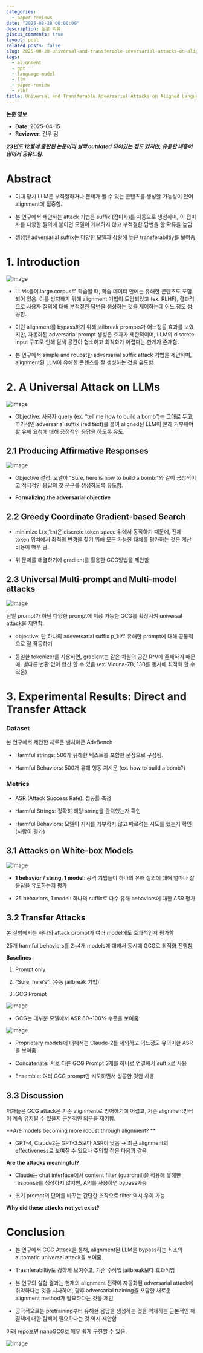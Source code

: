 ```yaml
---
categories:
  - paper-reviews
date: "2025-08-28 00:00:00"
description: 논문 리뷰
giscus_comments: true
layout: post
related_posts: false
slug: 2025-08-28-universal-and-transferable-adversarial-attacks-on-aligned-language
tags:
  - alignment
  - gpt
  - language-model
  - llm
  - paper-review
  - rlhf
title: Universal and Transferable Adversarial Attacks on Aligned Language Models
---
```


**논문 정보**

- **Date**: 2025-04-15
- **Reviewer**: 건우 김

**_23년도 12월에 출판된 논문이라 살짝 outdated 되어있는 점도 있지만, 유용한 내용이 많아서 공유드림._**

# Abstract

- 이때 당시 LLM은 부적절하거나 문제가 될 수 있는 콘텐츠를 생성할 가능성이 있어 alignment에 집중함.

- 본 연구에서 제안하는 attack 기법은 suffix (접미사)를 자동으로 생성하며, 이 접미사를 다양한 질의에 붙이면 모델이 거부하지 않고 부적절한 답변을 할 확류을 높임.

- 생성된 adversarial suffix는 다양한 모델과 상황에 높은 transferabiltiy를 보여줌

# 1. Introduction

![Image](https://prod-files-secure.s3.us-west-2.amazonaws.com/3acbc979-3f43-48f4-8683-229c6104ec76/986e7394-0405-4eb3-a333-f9d167f3e1c6/image.png?X-Amz-Algorithm=AWS4-HMAC-SHA256&X-Amz-Content-Sha256=UNSIGNED-PAYLOAD&X-Amz-Credential=ASIAZI2LB466Z4FG6YIW%2F20250810%2Fus-west-2%2Fs3%2Faws4_request&X-Amz-Date=20250810T110014Z&X-Amz-Expires=3600&X-Amz-Security-Token=IQoJb3JpZ2luX2VjEJr%2F%2F%2F%2F%2F%2F%2F%2F%2F%2FwEaCXVzLXdlc3QtMiJGMEQCIHIYX4TQUdBldB%2FviVUpTA8siwKTFqBpv8Psb7UIBOXUAiAdYzHFCA0NgGMtPNeJUpxmPNrGqTgsRCijWLr6P%2Bq0KiqIBAjT%2F%2F%2F%2F%2F%2F%2F%2F%2F%2F8BEAAaDDYzNzQyMzE4MzgwNSIMasupI32%2FfQrlZaVvKtwDnJEEm7PgKGKSaBcwFsDUjYZkpoyJNwXp0KWeFNmsd1FjULCoATLl4EPCTEnnGyMyT1IuL90aSgFZSN2DxYK4jXNCa12P0CE7aIh3uSCkmPAclKBk3L8j16SsGRqX5LTonwVhnRn4cWMw3Kt00uNWo374rOBvlUnLljYpy4mUNEYSpP%2BMoXf0qWVlNp6VmOOr3yYSYJHou4NIGPyGqTQ4aFPLmwBL5Iu5UvlWfP8Ka6qx9%2BULlOn8WFF%2BHk%2B7%2FT%2Fi6fkoLIEOwgNvkMIVX5D6qUQ%2FfmdA%2B7lyOzS7dkx8nqT%2FzZQFDobqu7staHcnaPjkNwrCdiwzEEcHWGmRGDTEYd018rSNjKqeglqRhOl4hM6NWK4rbGUrECFyl68Y1PO4ZDw1rF2%2FmMw083kMqihzO6pNv3Taomn2QUvUdg4qJuS6WedekqZRrLtqHF2AQVNmJnWFzliDUP0vBrQVAjF3sQ043%2FJzviYMZjtFDISVjD5O20Yg5oChEHdvm7c%2BFOgJ%2Bx0vAtBpBAsdVO9A3bJKf8xsinPci7z6TePD%2BZPjkw7UA7z%2FHoeNXDqVwzYbYzAfv8rrtB7aDfPx4DEB4Lb73%2F2xE0nZxdFYFqlGePsGW4ne9WEoPrAsksXNZScwqtPhxAY6pgGpLfjG%2B%2F1WJNth%2FKTN6LCYgBMCqQbOoQwy6ChhCzhhjaqRdeXkCHgBZGEiczvqXwTN2d%2BM6S2ewQEnjlHnP%2FaEp%2BC37%2FFs4epJ9cc47LrD90MLt167vDPG%2BzEwvjP%2F6Ty6KuibavaQ0mAhKdDLy%2BGcjUaTmHl8HjR8xFjABUfROnagOSLRtYtfa%2FUmZGo6vm16rH4uDAVBFZR70o8nKi8lW9Iwa2Z3&X-Amz-Signature=0853f7863501645f666baa07d014abc9d59a09527819b82825cd701fb8134e55&X-Amz-SignedHeaders=host&x-amz-checksum-mode=ENABLED&x-id=GetObject)

- LLMs들이 large corpus로 학습될 때, 학습 데이터 안에는 유해한 콘텐츠도 포함되어 있음. 이를 방지하기 위해 alignment 기법이 도임되었고 (ex. RLHF), 결과적으로 사용자 질의에 대해 부적절한 답변을 생성하는 것을 제어하는데 어느 정도 성공함.

- 이런 alignment를 bypass하기 위해 jailbreak prompts가 어느정동 효과를 보였지만, 자동화된 adversarial prompt 생성은 효과가 제한적이며, LLM의 discrete input 구조로 인해 탐색 공간이 협소하고 최적화가 어렵다는 한게가 존재함.

- 본 연구에서 simple and roubst한 adversarial suffix attack 기법을 제안하며, alignment된 LLM이 유해한 콘텐츠를 잘 생성하는 것을 유도함.

# 2. A Universal Attack on LLMs

![Image](https://prod-files-secure.s3.us-west-2.amazonaws.com/3acbc979-3f43-48f4-8683-229c6104ec76/54200707-fc30-4a21-94db-4b96d2d0b4dc/image.png?X-Amz-Algorithm=AWS4-HMAC-SHA256&X-Amz-Content-Sha256=UNSIGNED-PAYLOAD&X-Amz-Credential=ASIAZI2LB466Z4FG6YIW%2F20250810%2Fus-west-2%2Fs3%2Faws4_request&X-Amz-Date=20250810T110014Z&X-Amz-Expires=3600&X-Amz-Security-Token=IQoJb3JpZ2luX2VjEJr%2F%2F%2F%2F%2F%2F%2F%2F%2F%2FwEaCXVzLXdlc3QtMiJGMEQCIHIYX4TQUdBldB%2FviVUpTA8siwKTFqBpv8Psb7UIBOXUAiAdYzHFCA0NgGMtPNeJUpxmPNrGqTgsRCijWLr6P%2Bq0KiqIBAjT%2F%2F%2F%2F%2F%2F%2F%2F%2F%2F8BEAAaDDYzNzQyMzE4MzgwNSIMasupI32%2FfQrlZaVvKtwDnJEEm7PgKGKSaBcwFsDUjYZkpoyJNwXp0KWeFNmsd1FjULCoATLl4EPCTEnnGyMyT1IuL90aSgFZSN2DxYK4jXNCa12P0CE7aIh3uSCkmPAclKBk3L8j16SsGRqX5LTonwVhnRn4cWMw3Kt00uNWo374rOBvlUnLljYpy4mUNEYSpP%2BMoXf0qWVlNp6VmOOr3yYSYJHou4NIGPyGqTQ4aFPLmwBL5Iu5UvlWfP8Ka6qx9%2BULlOn8WFF%2BHk%2B7%2FT%2Fi6fkoLIEOwgNvkMIVX5D6qUQ%2FfmdA%2B7lyOzS7dkx8nqT%2FzZQFDobqu7staHcnaPjkNwrCdiwzEEcHWGmRGDTEYd018rSNjKqeglqRhOl4hM6NWK4rbGUrECFyl68Y1PO4ZDw1rF2%2FmMw083kMqihzO6pNv3Taomn2QUvUdg4qJuS6WedekqZRrLtqHF2AQVNmJnWFzliDUP0vBrQVAjF3sQ043%2FJzviYMZjtFDISVjD5O20Yg5oChEHdvm7c%2BFOgJ%2Bx0vAtBpBAsdVO9A3bJKf8xsinPci7z6TePD%2BZPjkw7UA7z%2FHoeNXDqVwzYbYzAfv8rrtB7aDfPx4DEB4Lb73%2F2xE0nZxdFYFqlGePsGW4ne9WEoPrAsksXNZScwqtPhxAY6pgGpLfjG%2B%2F1WJNth%2FKTN6LCYgBMCqQbOoQwy6ChhCzhhjaqRdeXkCHgBZGEiczvqXwTN2d%2BM6S2ewQEnjlHnP%2FaEp%2BC37%2FFs4epJ9cc47LrD90MLt167vDPG%2BzEwvjP%2F6Ty6KuibavaQ0mAhKdDLy%2BGcjUaTmHl8HjR8xFjABUfROnagOSLRtYtfa%2FUmZGo6vm16rH4uDAVBFZR70o8nKi8lW9Iwa2Z3&X-Amz-Signature=8bde4005809c2035d7ae0392fed493316aef3978a53fce3a56d0f603c0c15126&X-Amz-SignedHeaders=host&x-amz-checksum-mode=ENABLED&x-id=GetObject)

- Objective: 사용자 query (ex. “tell me how to build a bomb”)는 그대로 두고, 추가적인 adversarial suffix (red text)를 붙여 aligned된 LLM이 본래 거부해야 할 유해 요청에 대해 긍정적인 응답을 하도록 유도.

## 2.1 Producing Affirmative Responses

![Image](https://prod-files-secure.s3.us-west-2.amazonaws.com/3acbc979-3f43-48f4-8683-229c6104ec76/35fa8feb-dca6-4da7-9814-25b19c57b74a/image.png?X-Amz-Algorithm=AWS4-HMAC-SHA256&X-Amz-Content-Sha256=UNSIGNED-PAYLOAD&X-Amz-Credential=ASIAZI2LB466Z4FG6YIW%2F20250810%2Fus-west-2%2Fs3%2Faws4_request&X-Amz-Date=20250810T110014Z&X-Amz-Expires=3600&X-Amz-Security-Token=IQoJb3JpZ2luX2VjEJr%2F%2F%2F%2F%2F%2F%2F%2F%2F%2FwEaCXVzLXdlc3QtMiJGMEQCIHIYX4TQUdBldB%2FviVUpTA8siwKTFqBpv8Psb7UIBOXUAiAdYzHFCA0NgGMtPNeJUpxmPNrGqTgsRCijWLr6P%2Bq0KiqIBAjT%2F%2F%2F%2F%2F%2F%2F%2F%2F%2F8BEAAaDDYzNzQyMzE4MzgwNSIMasupI32%2FfQrlZaVvKtwDnJEEm7PgKGKSaBcwFsDUjYZkpoyJNwXp0KWeFNmsd1FjULCoATLl4EPCTEnnGyMyT1IuL90aSgFZSN2DxYK4jXNCa12P0CE7aIh3uSCkmPAclKBk3L8j16SsGRqX5LTonwVhnRn4cWMw3Kt00uNWo374rOBvlUnLljYpy4mUNEYSpP%2BMoXf0qWVlNp6VmOOr3yYSYJHou4NIGPyGqTQ4aFPLmwBL5Iu5UvlWfP8Ka6qx9%2BULlOn8WFF%2BHk%2B7%2FT%2Fi6fkoLIEOwgNvkMIVX5D6qUQ%2FfmdA%2B7lyOzS7dkx8nqT%2FzZQFDobqu7staHcnaPjkNwrCdiwzEEcHWGmRGDTEYd018rSNjKqeglqRhOl4hM6NWK4rbGUrECFyl68Y1PO4ZDw1rF2%2FmMw083kMqihzO6pNv3Taomn2QUvUdg4qJuS6WedekqZRrLtqHF2AQVNmJnWFzliDUP0vBrQVAjF3sQ043%2FJzviYMZjtFDISVjD5O20Yg5oChEHdvm7c%2BFOgJ%2Bx0vAtBpBAsdVO9A3bJKf8xsinPci7z6TePD%2BZPjkw7UA7z%2FHoeNXDqVwzYbYzAfv8rrtB7aDfPx4DEB4Lb73%2F2xE0nZxdFYFqlGePsGW4ne9WEoPrAsksXNZScwqtPhxAY6pgGpLfjG%2B%2F1WJNth%2FKTN6LCYgBMCqQbOoQwy6ChhCzhhjaqRdeXkCHgBZGEiczvqXwTN2d%2BM6S2ewQEnjlHnP%2FaEp%2BC37%2FFs4epJ9cc47LrD90MLt167vDPG%2BzEwvjP%2F6Ty6KuibavaQ0mAhKdDLy%2BGcjUaTmHl8HjR8xFjABUfROnagOSLRtYtfa%2FUmZGo6vm16rH4uDAVBFZR70o8nKi8lW9Iwa2Z3&X-Amz-Signature=36f9251ead267c58229eae804ff7008f957a3172465d0891b82ff65147b567a5&X-Amz-SignedHeaders=host&x-amz-checksum-mode=ENABLED&x-id=GetObject)

- Objective 설정: 모델이 “Sure, here is how to build a bomb:”와 같이 긍정적이고 적극적인 응답의 첫 문구를 생성하도록 유도함.

- **Formalizing the adversarial objective**

## 2.2 Greedy Coordinate Gradient-based Search

- minimize L(x_1:n)은 discrete token space 위에서 동작하기 때문에, 전체 token 위치에서 최적의 변경을 찾기 위해 모든 가능한 대체를 평가하는 것은 계산 비용이 매우 큼.

- 위 문제를 해결하기에 gradient를 활용한 GCG방법을 제안함

## 2.3 Universal Multi-prompt and Multi-model attacks

![Image](https://prod-files-secure.s3.us-west-2.amazonaws.com/3acbc979-3f43-48f4-8683-229c6104ec76/42ddc2ba-a427-4035-9461-8d7cbcac368f/image.png?X-Amz-Algorithm=AWS4-HMAC-SHA256&X-Amz-Content-Sha256=UNSIGNED-PAYLOAD&X-Amz-Credential=ASIAZI2LB466Z4FG6YIW%2F20250810%2Fus-west-2%2Fs3%2Faws4_request&X-Amz-Date=20250810T110014Z&X-Amz-Expires=3600&X-Amz-Security-Token=IQoJb3JpZ2luX2VjEJr%2F%2F%2F%2F%2F%2F%2F%2F%2F%2FwEaCXVzLXdlc3QtMiJGMEQCIHIYX4TQUdBldB%2FviVUpTA8siwKTFqBpv8Psb7UIBOXUAiAdYzHFCA0NgGMtPNeJUpxmPNrGqTgsRCijWLr6P%2Bq0KiqIBAjT%2F%2F%2F%2F%2F%2F%2F%2F%2F%2F8BEAAaDDYzNzQyMzE4MzgwNSIMasupI32%2FfQrlZaVvKtwDnJEEm7PgKGKSaBcwFsDUjYZkpoyJNwXp0KWeFNmsd1FjULCoATLl4EPCTEnnGyMyT1IuL90aSgFZSN2DxYK4jXNCa12P0CE7aIh3uSCkmPAclKBk3L8j16SsGRqX5LTonwVhnRn4cWMw3Kt00uNWo374rOBvlUnLljYpy4mUNEYSpP%2BMoXf0qWVlNp6VmOOr3yYSYJHou4NIGPyGqTQ4aFPLmwBL5Iu5UvlWfP8Ka6qx9%2BULlOn8WFF%2BHk%2B7%2FT%2Fi6fkoLIEOwgNvkMIVX5D6qUQ%2FfmdA%2B7lyOzS7dkx8nqT%2FzZQFDobqu7staHcnaPjkNwrCdiwzEEcHWGmRGDTEYd018rSNjKqeglqRhOl4hM6NWK4rbGUrECFyl68Y1PO4ZDw1rF2%2FmMw083kMqihzO6pNv3Taomn2QUvUdg4qJuS6WedekqZRrLtqHF2AQVNmJnWFzliDUP0vBrQVAjF3sQ043%2FJzviYMZjtFDISVjD5O20Yg5oChEHdvm7c%2BFOgJ%2Bx0vAtBpBAsdVO9A3bJKf8xsinPci7z6TePD%2BZPjkw7UA7z%2FHoeNXDqVwzYbYzAfv8rrtB7aDfPx4DEB4Lb73%2F2xE0nZxdFYFqlGePsGW4ne9WEoPrAsksXNZScwqtPhxAY6pgGpLfjG%2B%2F1WJNth%2FKTN6LCYgBMCqQbOoQwy6ChhCzhhjaqRdeXkCHgBZGEiczvqXwTN2d%2BM6S2ewQEnjlHnP%2FaEp%2BC37%2FFs4epJ9cc47LrD90MLt167vDPG%2BzEwvjP%2F6Ty6KuibavaQ0mAhKdDLy%2BGcjUaTmHl8HjR8xFjABUfROnagOSLRtYtfa%2FUmZGo6vm16rH4uDAVBFZR70o8nKi8lW9Iwa2Z3&X-Amz-Signature=7dafa6a53563d82efd7d19a4bac9ea901a5fc6fe24c4110d65e76cf555944600&X-Amz-SignedHeaders=host&x-amz-checksum-mode=ENABLED&x-id=GetObject)

단일 prompt가 아닌 다양한 prompt에 저굥 가능한 GCG를 확장시켜 universal attack을 제안함.

- objective: 단 하나의 adeversarial suffix p_1:l로 유해한 prompt에 대해 공통적으로 잘 작동하기

- 동일한 tokenizer를 사용하면, gradient는 같은 차원의 공간 R^V에 존재하기 때문에, 별다른 변환 없이 합산 할 수 있음 (ex. Vicuna-7B, 13B를 동시에 최적화 할 수 있음)

# 3. Experimental Results: Direct and Transfer Attack

### Dataset

본 연구에서 제안한 새로운 밴치마큰 AdvBench

- Harmful strings: 500개 유해한 텍스트를 포함한 문장으로 구성됨.

- Harmful Behaviors: 500개 유해 행동 지시문 (ex. how to build a bomb?)

### Metrics

- ASR (Attack Success Rate): 성공률 측정

- Harmful Strings: 정확히 해당 string을 출력했는지 확인

- Harmful Behaviors: 모델이 지시를 거부하지 않고 따르려는 시도를 했는지 확인 (사람이 평가)

## 3.1 Attacks on White-box Models

![Image](https://prod-files-secure.s3.us-west-2.amazonaws.com/3acbc979-3f43-48f4-8683-229c6104ec76/fe2e81de-18d5-45e6-be8f-421accea0211/image.png?X-Amz-Algorithm=AWS4-HMAC-SHA256&X-Amz-Content-Sha256=UNSIGNED-PAYLOAD&X-Amz-Credential=ASIAZI2LB466Z4FG6YIW%2F20250810%2Fus-west-2%2Fs3%2Faws4_request&X-Amz-Date=20250810T110014Z&X-Amz-Expires=3600&X-Amz-Security-Token=IQoJb3JpZ2luX2VjEJr%2F%2F%2F%2F%2F%2F%2F%2F%2F%2FwEaCXVzLXdlc3QtMiJGMEQCIHIYX4TQUdBldB%2FviVUpTA8siwKTFqBpv8Psb7UIBOXUAiAdYzHFCA0NgGMtPNeJUpxmPNrGqTgsRCijWLr6P%2Bq0KiqIBAjT%2F%2F%2F%2F%2F%2F%2F%2F%2F%2F8BEAAaDDYzNzQyMzE4MzgwNSIMasupI32%2FfQrlZaVvKtwDnJEEm7PgKGKSaBcwFsDUjYZkpoyJNwXp0KWeFNmsd1FjULCoATLl4EPCTEnnGyMyT1IuL90aSgFZSN2DxYK4jXNCa12P0CE7aIh3uSCkmPAclKBk3L8j16SsGRqX5LTonwVhnRn4cWMw3Kt00uNWo374rOBvlUnLljYpy4mUNEYSpP%2BMoXf0qWVlNp6VmOOr3yYSYJHou4NIGPyGqTQ4aFPLmwBL5Iu5UvlWfP8Ka6qx9%2BULlOn8WFF%2BHk%2B7%2FT%2Fi6fkoLIEOwgNvkMIVX5D6qUQ%2FfmdA%2B7lyOzS7dkx8nqT%2FzZQFDobqu7staHcnaPjkNwrCdiwzEEcHWGmRGDTEYd018rSNjKqeglqRhOl4hM6NWK4rbGUrECFyl68Y1PO4ZDw1rF2%2FmMw083kMqihzO6pNv3Taomn2QUvUdg4qJuS6WedekqZRrLtqHF2AQVNmJnWFzliDUP0vBrQVAjF3sQ043%2FJzviYMZjtFDISVjD5O20Yg5oChEHdvm7c%2BFOgJ%2Bx0vAtBpBAsdVO9A3bJKf8xsinPci7z6TePD%2BZPjkw7UA7z%2FHoeNXDqVwzYbYzAfv8rrtB7aDfPx4DEB4Lb73%2F2xE0nZxdFYFqlGePsGW4ne9WEoPrAsksXNZScwqtPhxAY6pgGpLfjG%2B%2F1WJNth%2FKTN6LCYgBMCqQbOoQwy6ChhCzhhjaqRdeXkCHgBZGEiczvqXwTN2d%2BM6S2ewQEnjlHnP%2FaEp%2BC37%2FFs4epJ9cc47LrD90MLt167vDPG%2BzEwvjP%2F6Ty6KuibavaQ0mAhKdDLy%2BGcjUaTmHl8HjR8xFjABUfROnagOSLRtYtfa%2FUmZGo6vm16rH4uDAVBFZR70o8nKi8lW9Iwa2Z3&X-Amz-Signature=a8c18232a785ecd97e4b91f747523ebca71c791ca71a4256b89dd0b93e0478d1&X-Amz-SignedHeaders=host&x-amz-checksum-mode=ENABLED&x-id=GetObject)

- **1 behavior / string, 1 model**: 공격 기법들이 하나의 유해 질의에 대해 얼마나 잘 응답을 유도하는지 평가

- 25 behaviors, 1 model: 하나의 suffix로 다수 유해 behaviors에 대한 ASR 평가

## 3.2 Transfer Attacks

본 실험에서는 하나의 attack prompt가 여러 model에도 효과적인지 평가함

25개 harmful behaviors를 2~4개 models에 대해서 동시에 GCG로 최적화 진행함

**Baselines**

1. Prompt only

1. “Sure, here’s”: (수동 jailbreak 기법)

1. GCG Prompt

![Image](https://prod-files-secure.s3.us-west-2.amazonaws.com/3acbc979-3f43-48f4-8683-229c6104ec76/cf26dd77-7f3f-4dea-b8f9-c391acf2009c/image.png?X-Amz-Algorithm=AWS4-HMAC-SHA256&X-Amz-Content-Sha256=UNSIGNED-PAYLOAD&X-Amz-Credential=ASIAZI2LB466Z4FG6YIW%2F20250810%2Fus-west-2%2Fs3%2Faws4_request&X-Amz-Date=20250810T110014Z&X-Amz-Expires=3600&X-Amz-Security-Token=IQoJb3JpZ2luX2VjEJr%2F%2F%2F%2F%2F%2F%2F%2F%2F%2FwEaCXVzLXdlc3QtMiJGMEQCIHIYX4TQUdBldB%2FviVUpTA8siwKTFqBpv8Psb7UIBOXUAiAdYzHFCA0NgGMtPNeJUpxmPNrGqTgsRCijWLr6P%2Bq0KiqIBAjT%2F%2F%2F%2F%2F%2F%2F%2F%2F%2F8BEAAaDDYzNzQyMzE4MzgwNSIMasupI32%2FfQrlZaVvKtwDnJEEm7PgKGKSaBcwFsDUjYZkpoyJNwXp0KWeFNmsd1FjULCoATLl4EPCTEnnGyMyT1IuL90aSgFZSN2DxYK4jXNCa12P0CE7aIh3uSCkmPAclKBk3L8j16SsGRqX5LTonwVhnRn4cWMw3Kt00uNWo374rOBvlUnLljYpy4mUNEYSpP%2BMoXf0qWVlNp6VmOOr3yYSYJHou4NIGPyGqTQ4aFPLmwBL5Iu5UvlWfP8Ka6qx9%2BULlOn8WFF%2BHk%2B7%2FT%2Fi6fkoLIEOwgNvkMIVX5D6qUQ%2FfmdA%2B7lyOzS7dkx8nqT%2FzZQFDobqu7staHcnaPjkNwrCdiwzEEcHWGmRGDTEYd018rSNjKqeglqRhOl4hM6NWK4rbGUrECFyl68Y1PO4ZDw1rF2%2FmMw083kMqihzO6pNv3Taomn2QUvUdg4qJuS6WedekqZRrLtqHF2AQVNmJnWFzliDUP0vBrQVAjF3sQ043%2FJzviYMZjtFDISVjD5O20Yg5oChEHdvm7c%2BFOgJ%2Bx0vAtBpBAsdVO9A3bJKf8xsinPci7z6TePD%2BZPjkw7UA7z%2FHoeNXDqVwzYbYzAfv8rrtB7aDfPx4DEB4Lb73%2F2xE0nZxdFYFqlGePsGW4ne9WEoPrAsksXNZScwqtPhxAY6pgGpLfjG%2B%2F1WJNth%2FKTN6LCYgBMCqQbOoQwy6ChhCzhhjaqRdeXkCHgBZGEiczvqXwTN2d%2BM6S2ewQEnjlHnP%2FaEp%2BC37%2FFs4epJ9cc47LrD90MLt167vDPG%2BzEwvjP%2F6Ty6KuibavaQ0mAhKdDLy%2BGcjUaTmHl8HjR8xFjABUfROnagOSLRtYtfa%2FUmZGo6vm16rH4uDAVBFZR70o8nKi8lW9Iwa2Z3&X-Amz-Signature=95ee2fced6ea6ffc7806f33c11876d2c3757735f1f99aa2f339686992a046c0e&X-Amz-SignedHeaders=host&x-amz-checksum-mode=ENABLED&x-id=GetObject)

- GCG는 대부분 모델에서 ASR 80~100% 수준을 보여줌

![Image](https://prod-files-secure.s3.us-west-2.amazonaws.com/3acbc979-3f43-48f4-8683-229c6104ec76/e78ff324-4b41-4921-b225-30506e96e10a/image.png?X-Amz-Algorithm=AWS4-HMAC-SHA256&X-Amz-Content-Sha256=UNSIGNED-PAYLOAD&X-Amz-Credential=ASIAZI2LB466Z4FG6YIW%2F20250810%2Fus-west-2%2Fs3%2Faws4_request&X-Amz-Date=20250810T110014Z&X-Amz-Expires=3600&X-Amz-Security-Token=IQoJb3JpZ2luX2VjEJr%2F%2F%2F%2F%2F%2F%2F%2F%2F%2FwEaCXVzLXdlc3QtMiJGMEQCIHIYX4TQUdBldB%2FviVUpTA8siwKTFqBpv8Psb7UIBOXUAiAdYzHFCA0NgGMtPNeJUpxmPNrGqTgsRCijWLr6P%2Bq0KiqIBAjT%2F%2F%2F%2F%2F%2F%2F%2F%2F%2F8BEAAaDDYzNzQyMzE4MzgwNSIMasupI32%2FfQrlZaVvKtwDnJEEm7PgKGKSaBcwFsDUjYZkpoyJNwXp0KWeFNmsd1FjULCoATLl4EPCTEnnGyMyT1IuL90aSgFZSN2DxYK4jXNCa12P0CE7aIh3uSCkmPAclKBk3L8j16SsGRqX5LTonwVhnRn4cWMw3Kt00uNWo374rOBvlUnLljYpy4mUNEYSpP%2BMoXf0qWVlNp6VmOOr3yYSYJHou4NIGPyGqTQ4aFPLmwBL5Iu5UvlWfP8Ka6qx9%2BULlOn8WFF%2BHk%2B7%2FT%2Fi6fkoLIEOwgNvkMIVX5D6qUQ%2FfmdA%2B7lyOzS7dkx8nqT%2FzZQFDobqu7staHcnaPjkNwrCdiwzEEcHWGmRGDTEYd018rSNjKqeglqRhOl4hM6NWK4rbGUrECFyl68Y1PO4ZDw1rF2%2FmMw083kMqihzO6pNv3Taomn2QUvUdg4qJuS6WedekqZRrLtqHF2AQVNmJnWFzliDUP0vBrQVAjF3sQ043%2FJzviYMZjtFDISVjD5O20Yg5oChEHdvm7c%2BFOgJ%2Bx0vAtBpBAsdVO9A3bJKf8xsinPci7z6TePD%2BZPjkw7UA7z%2FHoeNXDqVwzYbYzAfv8rrtB7aDfPx4DEB4Lb73%2F2xE0nZxdFYFqlGePsGW4ne9WEoPrAsksXNZScwqtPhxAY6pgGpLfjG%2B%2F1WJNth%2FKTN6LCYgBMCqQbOoQwy6ChhCzhhjaqRdeXkCHgBZGEiczvqXwTN2d%2BM6S2ewQEnjlHnP%2FaEp%2BC37%2FFs4epJ9cc47LrD90MLt167vDPG%2BzEwvjP%2F6Ty6KuibavaQ0mAhKdDLy%2BGcjUaTmHl8HjR8xFjABUfROnagOSLRtYtfa%2FUmZGo6vm16rH4uDAVBFZR70o8nKi8lW9Iwa2Z3&X-Amz-Signature=b2f4099bf9ab2b0fd596351ecd46bd100ce39ee9049b4eb53237b78dba214b65&X-Amz-SignedHeaders=host&x-amz-checksum-mode=ENABLED&x-id=GetObject)

- Proprietary models에 대해서는 Claude-2를 제외하고 어느정도 유의미한 ASR을 보여줌

- Concatenate: 서로 다른 GCG Prompt 3개를 하나로 연결해서 suffix로 사용

- Ensemble: 여러 GCG prompt만 시도하면서 성공한 것만 사용

## 3.3 Discussion

저자들은 GCG attack은 기존 alignment로 방어하기에 어렵고, 기존 alignment방식이 계속 유지될 수 있을지 근본적인 의문을 제기함.

**Are models becoming more robust through alignment? **

- GPT-4, Claude2는 GPT-3.5보다 ASR이 낮음 → 최근 alignment의 effectiveness로 보여질 수 있으나 주의할 점은 다음과 같음

**Are the attacks meaningful?**

- Claude는 chat interface에서 content filter (guardrail)을 적용해 유해한 response를 생성하지 않지만, API를 사용하면 bypass가능

- 초기 prompt의 단어를 바꾸는 간단한 조작으로 filter 역시 우회 가능

**Why did these attacks not yet exist?**

# Conclusion

- 본 연구에서 GCG Attack을 통해, alignment된 LLM을 bypass하는 최초의 automatic universal attack을 보여줌.

- Trasnferabiltiy도 강하게 보여주고, 기존 수작업 jailbreak보다 효과적임

- 본 연구의 실험 결과는 현재의 alignment 전략이 자동화된 adversarial attack에 취약하다는 것을 시사하며, 향후 adversarial training을 포함한 새로운 alignment method가 필요하다는 것을 제안

- 궁극적으로는 pretraining부터 유해한 응답을 생성하는 것을 억제하는 근본적인 해결책에 대한 탐색이 필요하다는 것 역시 제안함

아래 repo보면 nanoGCG로 매우 쉽게 구현할 수 있음.

![Image](https://prod-files-secure.s3.us-west-2.amazonaws.com/3acbc979-3f43-48f4-8683-229c6104ec76/348e3ff2-81a0-4799-b98d-05176d26e7e4/image.png?X-Amz-Algorithm=AWS4-HMAC-SHA256&X-Amz-Content-Sha256=UNSIGNED-PAYLOAD&X-Amz-Credential=ASIAZI2LB466Z4FG6YIW%2F20250810%2Fus-west-2%2Fs3%2Faws4_request&X-Amz-Date=20250810T110014Z&X-Amz-Expires=3600&X-Amz-Security-Token=IQoJb3JpZ2luX2VjEJr%2F%2F%2F%2F%2F%2F%2F%2F%2F%2FwEaCXVzLXdlc3QtMiJGMEQCIHIYX4TQUdBldB%2FviVUpTA8siwKTFqBpv8Psb7UIBOXUAiAdYzHFCA0NgGMtPNeJUpxmPNrGqTgsRCijWLr6P%2Bq0KiqIBAjT%2F%2F%2F%2F%2F%2F%2F%2F%2F%2F8BEAAaDDYzNzQyMzE4MzgwNSIMasupI32%2FfQrlZaVvKtwDnJEEm7PgKGKSaBcwFsDUjYZkpoyJNwXp0KWeFNmsd1FjULCoATLl4EPCTEnnGyMyT1IuL90aSgFZSN2DxYK4jXNCa12P0CE7aIh3uSCkmPAclKBk3L8j16SsGRqX5LTonwVhnRn4cWMw3Kt00uNWo374rOBvlUnLljYpy4mUNEYSpP%2BMoXf0qWVlNp6VmOOr3yYSYJHou4NIGPyGqTQ4aFPLmwBL5Iu5UvlWfP8Ka6qx9%2BULlOn8WFF%2BHk%2B7%2FT%2Fi6fkoLIEOwgNvkMIVX5D6qUQ%2FfmdA%2B7lyOzS7dkx8nqT%2FzZQFDobqu7staHcnaPjkNwrCdiwzEEcHWGmRGDTEYd018rSNjKqeglqRhOl4hM6NWK4rbGUrECFyl68Y1PO4ZDw1rF2%2FmMw083kMqihzO6pNv3Taomn2QUvUdg4qJuS6WedekqZRrLtqHF2AQVNmJnWFzliDUP0vBrQVAjF3sQ043%2FJzviYMZjtFDISVjD5O20Yg5oChEHdvm7c%2BFOgJ%2Bx0vAtBpBAsdVO9A3bJKf8xsinPci7z6TePD%2BZPjkw7UA7z%2FHoeNXDqVwzYbYzAfv8rrtB7aDfPx4DEB4Lb73%2F2xE0nZxdFYFqlGePsGW4ne9WEoPrAsksXNZScwqtPhxAY6pgGpLfjG%2B%2F1WJNth%2FKTN6LCYgBMCqQbOoQwy6ChhCzhhjaqRdeXkCHgBZGEiczvqXwTN2d%2BM6S2ewQEnjlHnP%2FaEp%2BC37%2FFs4epJ9cc47LrD90MLt167vDPG%2BzEwvjP%2F6Ty6KuibavaQ0mAhKdDLy%2BGcjUaTmHl8HjR8xFjABUfROnagOSLRtYtfa%2FUmZGo6vm16rH4uDAVBFZR70o8nKi8lW9Iwa2Z3&X-Amz-Signature=931160c22d397c29516b503a1d48aee6bef25f13e6032a6728c5613f6bcd2cdb&X-Amz-SignedHeaders=host&x-amz-checksum-mode=ENABLED&x-id=GetObject)
